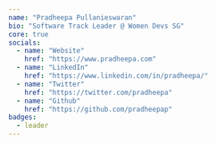 ```yaml
---
name: "Pradheepa Pullanieswaran"
bio: "Software Track Leader @ Women Devs SG"
core: true
socials:
  - name: "Website"
    href: "https://www.pradheepa.com"
  - name: "LinkedIn"
    href: "https://www.linkedin.com/in/pradheepa/"
  - name: "Twitter"
    href: "https://twitter.com/pradheepa"
  - name: "Github"
    href: "https://github.com/pradheepap"
badges: 
  - leader
---
```

